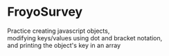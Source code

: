 # FroyoSurvey

Practice creating javascript objects, <br>
modifying keys/values using dot and bracket notation, <br>
and printing the object's key in an array <br>
